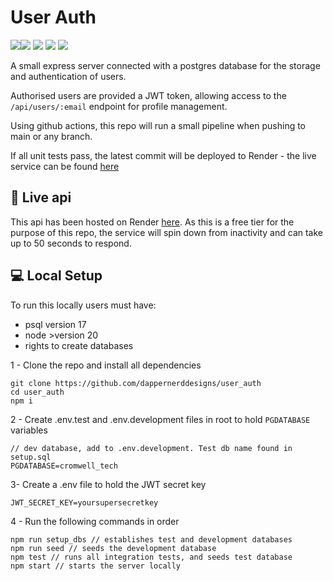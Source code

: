 # User Auth

<img src='https://img.shields.io/badge/JavaScript-323330?style=for-the-badge&logo=javascript&logoColor=F7DF1E'><img src="https://img.shields.io/badge/Express%20js-000000?style=for-the-badge&logo=express&logoColor=white" /> <img src="https://img.shields.io/badge/PostgreSQL-316192?style=for-the-badge&logo=postgresql&logoColor=white" /> <img src='https://img.shields.io/badge/JWT-000000?style=for-the-badge&logo=JSON%20web%20tokens&logoColor=white'> <img src='https://img.shields.io/badge/Jest-C21325?style=for-the-badge&logo=jest&logoColor=white'>

A small express server connected with a postgres database for the storage and authentication of users.

Authorised users are provided a JWT token, allowing access to the `/api/users/:email` endpoint for profile management.

Using github actions, this repo will run a small pipeline when pushing to main or any branch.

If all unit tests pass, the latest commit will be deployed to Render - the live service can be found [here](https://user-auth-k2wn.onrender.com/api)

## 💫 Live api

This api has been hosted on Render [here](https://user-auth-k2wn.onrender.com/api). As this is a free tier for the purpose of this repo, the service will spin down from inactivity and can take up to 50 seconds to respond.

## 💻 Local Setup

To run this locally users must have:

- psql version 17
- node >version 20
- rights to create databases

1 - Clone the repo and install all dependencies

```
git clone https://github.com/dappernerddesigns/user_auth
cd user_auth
npm i
```

2 - Create .env.test and .env.development files in root to hold `PGDATABASE` variables

```
// dev database, add to .env.development. Test db name found in setup.sql
PGDATABASE=cromwell_tech
```

3- Create a .env file to hold the JWT secret key

```
JWT_SECRET_KEY=yoursupersecretkey
```

4 - Run the following commands in order

```
npm run setup_dbs // establishes test and development databases
npm run seed // seeds the development database
npm test // runs all integration tests, and seeds test database
npm start // starts the server locally
```
